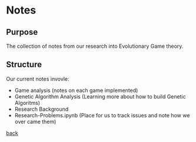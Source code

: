 # Notes

## Purpose

The collection of notes from our research into Evolutionary Game theory.

## Structure

Our current notes invovle:

- Game analysis (notes on each game implemented)
- Genetic Algorithm Analysis (Learning more about how to build Genetic Algoritms)
- Research Background 
- Research-Problems.ipynb (Place for us to track issues and note how we over came them)

[back]("../README.md")
